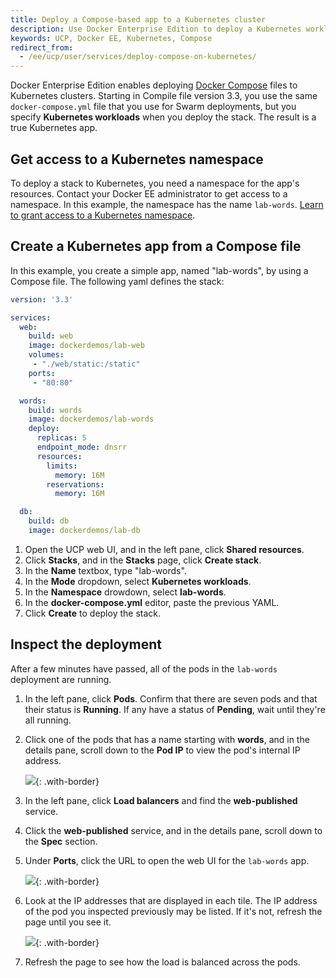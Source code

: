 ```yaml
---
title: Deploy a Compose-based app to a Kubernetes cluster
description: Use Docker Enterprise Edition to deploy a Kubernetes workload from a Docker compose.
keywords: UCP, Docker EE, Kubernetes, Compose
redirect_from:
  - /ee/ucp/user/services/deploy-compose-on-kubernetes/
---
```


Docker Enterprise Edition enables deploying [Docker Compose](/compose/overview.md)
files to Kubernetes clusters. Starting in Compile file version 3.3, you use the
same `docker-compose.yml` file that you use for Swarm deployments, but you
specify **Kubernetes workloads** when you deploy the stack. The result is a
true Kubernetes app.

## Get access to a Kubernetes namespace

To deploy a stack to Kubernetes, you need a namespace for the app's resources.
Contact your Docker EE administrator to get access to a namespace. In this
example, the namespace has the name `lab-words`.
[Learn to grant access to a Kubernetes namespace](../authorization/grant-permissions/#kubernetes-grants).

## Create a Kubernetes app from a Compose file

In this example, you create a simple app, named "lab-words", by using a Compose
file. The following yaml defines the stack:

```yaml
version: '3.3'

services:
  web:
    build: web
    image: dockerdemos/lab-web
    volumes:
     - "./web/static:/static"
    ports:
     - "80:80"

  words:
    build: words
    image: dockerdemos/lab-words
    deploy:
      replicas: 5
      endpoint_mode: dnsrr
      resources:
        limits:
          memory: 16M
        reservations:
          memory: 16M

  db:
    build: db
    image: dockerdemos/lab-db
```

1.  Open the UCP web UI, and in the left pane, click **Shared resources**.
2.  Click **Stacks**, and in the **Stacks** page, click **Create stack**.
3.  In the **Name** textbox, type "lab-words".
4.  In the **Mode** dropdown, select **Kubernetes workloads**.
5.  In the **Namespace** drowdown, select **lab-words**.
6.  In the **docker-compose.yml** editor, paste the previous YAML.
7.  Click **Create** to deploy the stack.

## Inspect the deployment

After a few minutes have passed, all of the pods in the `lab-words` deployment
are running.

1.  In the left pane, click **Pods**. Confirm that there are seven pods and
    that their status is **Running**. If any have a status of **Pending**,
    wait until they're all running.
2.  Click one of the pods that has a name starting with **words**, and in the
    details pane, scroll down to the **Pod IP** to view the pod's internal IP
    address.

    ![](../images/deploy-compose-kubernetes-1.png){: .with-border}

3.  In the left pane, click **Load balancers** and find the **web-published** service.
4.  Click the **web-published** service, and in the details pane, scroll down to the
    **Spec** section.
5.  Under **Ports**, click the URL to open the web UI for the `lab-words` app.

    ![](../images/deploy-compose-kubernetes-2.png){: .with-border}

6.  Look at the IP addresses that are displayed in each tile. The IP address
    of the pod you inspected previously may be listed. If it's not, refresh the
    page until you see it.

    ![](../images/deploy-compose-kubernetes-3.png){: .with-border}

7.  Refresh the page to see how the load is balanced across the pods.


